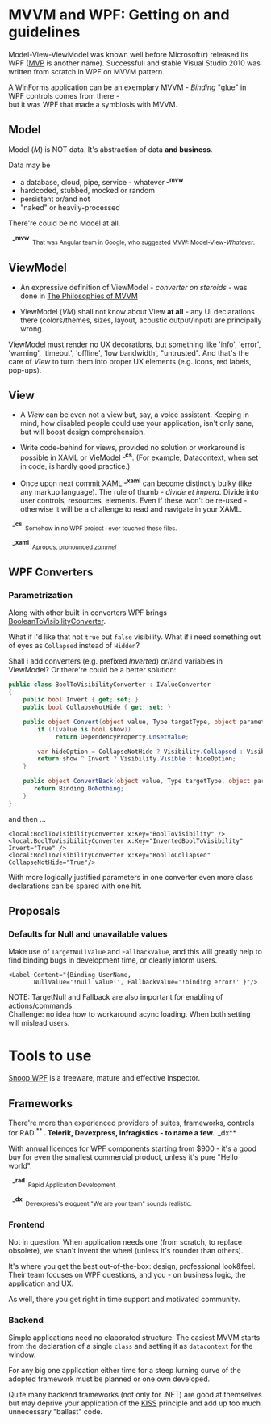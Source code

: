 # MVVM and WPF: Getting on and guidelines
Model-View-ViewModel was known well before Microsoft(r) released its WPF ([MVP](https://martinfowler.com/eaaDev/uiArchs.html) is another name). 
Successfull and stable Visual Studio 2010 was written from scratch in WPF on MVVM pattern.

A WinForms application can be an exemplary MVVM - *Binding* "glue" in WPF controls comes from there -   
but it was WPF that made a symbiosis with MVVM.

 
## Model
Model (*M*) is NOT data. It's abstraction of data **and business**. 

Data may be 
+ a database, cloud, pipe, service - whatever&nbsp;<sup>**_mvw**</sup>
+ hardcoded, stubbed, mocked or random
+ persistent or/and not
+ "naked" or heavily-processed

There're could be no Model at all.
 
&nbsp;&nbsp;<sup>**_mvw**</sup><sub>&nbsp;&nbsp;That was Angular team in Google, who suggested MVW: Model-View-*Whatever*.</sub>
 
## ViewModel
+ An expressive definition of ViewModel - *converter on steroids* - was done in [The Philosophies of MVVM](https://joshsmithonwpf.wordpress.com/2008/12/01/the-philosophies-of-mvvm/) 

+ ViewModel (*VM*) shall not know about View **at all** - any UI declarations there (colors/themes, sizes, layout, acoustic output/input) are principally wrong.

ViewModel must render no UX decorations, but something like 'info', 'error', 'warning', 'timeout', 'offline', 'low bandwidth', "untrusted". And that's the care of *View* to turn them into proper UX elements (e.g. icons, red labels, pop-ups).

## View
+ A *View* can be even not a view but, say, a voice assistant. Keeping in mind, how disabled people could use your application, isn't only sane, but will boost design comprehension. 
+ Write code-behind for views, provided no solution or workaround is possible in XAML or VieModel&nbsp;<sup>**_cs**</sup>. (For&nbsp;example, Datacontext, when set in code, is hardly good practice.)

+ Once upon next commit XAML&nbsp;<sup>**_xaml**</sup> can become distinctly bulky (like any markup language).
The rule of thumb - *divide et impera*. Divide into user controls, resources, elements. Even if these won't be re-used - otherwise it will be a challenge to read and navigate in your XAML.

&nbsp;&nbsp;<sup>**_cs**</sup><sub>&nbsp;&nbsp;Somehow in no WPF project i ever touched these files.</sub>

&nbsp;&nbsp;<sup>**_xaml**</sup><sub>&nbsp;&nbsp;Apropos, pronounced *zammel*

## WPF Converters
 
### Parametrization
Along with other built-in converters WPF brings [BooleanToVisibilityConverter](https://docs.microsoft.com/de-de/dotnet/api/system.windows.controls.booleantovisibilityconverter). 
 
What if i'd like that not `true` but `false` visibility. What if i need something out of eyes as `Collapsed` instead of `Hidden`?

Shall i add converters (e.g. prefixed *Inverted*) or/and variables in ViewModel? Or there're could be a better solution:
 

```csharp
public class BoolToVisibilityConverter : IValueConverter
{
    public bool Invert { get; set; }
    public bool CollapseNotHide { get; set; }

    public object Convert(object value, Type targetType, object parameter, CultureInfo culture) {
        if (!(value is bool show))
             return DependencyProperty.UnsetValue;

        var hideOption = CollapseNotHide ? Visibility.Collapsed : Visibility.Hidden;
        return show ^ Invert ? Visibility.Visible : hideOption;
    }

    public object ConvertBack(object value, Type targetType, object parameter, CultureInfo culture) {
       return Binding.DoNothing;
    }
}
``` 
and then ...
 ```
<local:BoolToVisibilityConverter x:Key="BoolToVisibility" />
<local:BoolToVisibilityConverter x:Key="InvertedBoolToVisibility" Invert="True" />
<local:BoolToVisibilityConverter x:Key="BoolToCollapsed" CollapseNotHide="True"/>
 ```
With more logically justified parameters in one converter even more class declarations can be spared with one hit.  

## Proposals
### Defaults for Null and unavailable values
Make use of `TargetNullValue` and `FallbackValue`, and this will greatly help to find binding bugs in development time, or clearly inform users.

 ```
<Label Content="{Binding UserName, 
        NullValue='!null value!', FallbackValue='!binding error!' }"/>
```
NOTE: TargetNull and Fallback are also important for enabling of actions/commands.  
Challenge: no idea how to workaround acync loading. When both setting will mislead users. 

# Tools to use
[Snoop WPF](https://github.com/snoopwpf) is a freeware, mature and effective inspector.

## Frameworks
There're more than experienced providers of suites, frameworks, controls for RAD&nbsp;<sup>**
 **</sup>. Telerik, Devexpress, Infragistics - to name a few. &nbsp;<sup>**_dx**</sup>

With annual licences for WPF components starting from $900 - it's a good buy for even the smallest commercial product, unless it's pure "Hello world".

&nbsp;&nbsp;<sup>**_rad**</sup><sub>&nbsp;&nbsp;Rapid Application Development
 
&nbsp;&nbsp;<sup>**_dx**</sup><sub>&nbsp;&nbsp;Devexpress's eloquent "We are your team" sounds realistic.

### Frontend
Not in question. When application needs one (from scratch, to replace obsolete), we shan't invent the wheel (unless it's rounder than others).

It's where you get the best out-of-the-box: design, professional look&feel.
Their team focuses on WPF questions, and you - on business logic, the application and UX. 

As well, there you get right in time support and motivated community. 

### Backend
Simple applications need no elaborated structure. The easiest MVVM starts from the declaration of a single `class` and setting it as `datacontext` for the window.

For any big one application either time for a steep lurning curve of the adopted framework must be planned or one own developed.

Quite many backend frameworks (not only for .NET) are good at themselves but may deprive your application of the [KISS](https://en.wikipedia.org/wiki/KISS_principle) principle and add up too much unnecessary "ballast" code.
